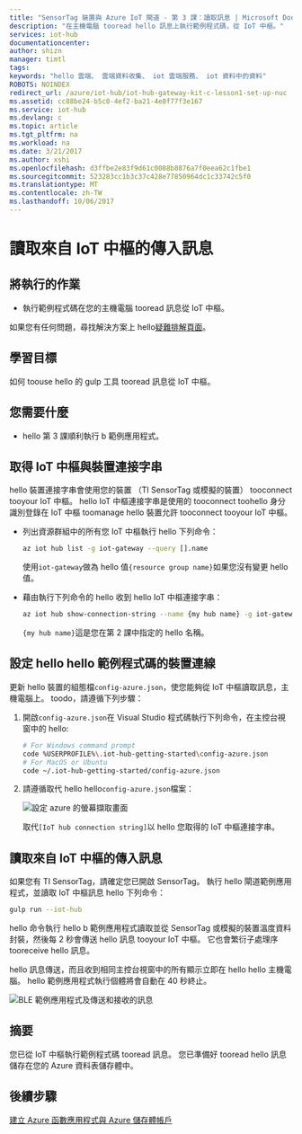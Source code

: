 ```yaml
---
title: "SensorTag 裝置與 Azure IoT 閘道 - 第 3 課：讀取訊息 | Microsoft Docs"
description: "在主機電腦 tooread hello 訊息上執行範例程式碼，從 IoT 中樞。"
services: iot-hub
documentationcenter: 
author: shizn
manager: timtl
tags: 
keywords: "hello 雲端、 雲端資料收集、 iot 雲端服務、 iot 資料中的資料"
ROBOTS: NOINDEX
redirect_url: /azure/iot-hub/iot-hub-gateway-kit-c-lesson1-set-up-nuc
ms.assetid: cc88be24-b5c0-4ef2-ba21-4e8f77f3e167
ms.service: iot-hub
ms.devlang: c
ms.topic: article
ms.tgt_pltfrm: na
ms.workload: na
ms.date: 3/21/2017
ms.author: xshi
ms.openlocfilehash: d3ffbe2e83f9d61c0088b8876a7f0eea62c1fbe1
ms.sourcegitcommit: 523283cc1b3c37c428e77850964dc1c33742c5f0
ms.translationtype: MT
ms.contentlocale: zh-TW
ms.lasthandoff: 10/06/2017
---
```

# <a name="read-messages-from-your-iot-hub"></a>讀取來自 IoT 中樞的傳入訊息

## <a name="what-you-will-do"></a>將執行的作業

- 執行範例程式碼在您的主機電腦 tooread 訊息從 IoT 中樞。

如果您有任何問題，尋找解決方案上 hello[疑難排解頁面](iot-hub-gateway-kit-c-troubleshooting.md)。

## <a name="what-you-will-learn"></a>學習目標

如何 toouse hello 的 gulp 工具 tooread 訊息從 IoT 中樞。

## <a name="what-you-need"></a>您需要什麼

- hello 第 3 課順利執行 b 範例應用程式。

## <a name="get-your-iot-hub-and-device-connection-strings"></a>取得 IoT 中樞與裝置連接字串

hello 裝置連接字串會使用您的裝置 （TI SensorTag 或模擬的裝置） tooconnect tooyour IoT 中樞。 hello IoT 中樞連接字串是使用的 tooconnect toohello 身分識別登錄在 IoT 中樞 toomanage hello 裝置允許 tooconnect tooyour IoT 中樞。

- 列出資源群組中的所有您 IoT 中樞執行 hello 下列命令：

   ```bash
   az iot hub list -g iot-gateway --query [].name
   ```

   使用`iot-gateway`做為 hello 值`{resource group name}`如果您沒有變更 hello 值。
- 藉由執行下列命令的 hello 收到 hello IoT 中樞連接字串：

   ```bash
   az iot hub show-connection-string --name {my hub name} -g iot-gateway
   ```

   `{my hub name}`這是您在第 2 課中指定的 hello 名稱。

## <a name="configure-hello-device-connection-for-hello-sample-code"></a>設定 hello hello 範例程式碼的裝置連線

更新 hello 裝置的組態檔`config-azure.json`，使您能夠從 IoT 中樞讀取訊息，主機電腦上。 toodo，請遵循下列步驟：

1. 開啟`config-azure.json`在 Visual Studio 程式碼執行下列命令，在主控台視窗中的 hello:

   ```bash
   # For Windows command prompt
   code %USERPROFILE%\.iot-hub-getting-started\config-azure.json
   # For MacOS or Ubuntu
   code ~/.iot-hub-getting-started/config-azure.json
   ```

2. 請遵循取代 hello hello`config-azure.json`檔案：

   ![設定 azure 的螢幕擷取畫面](media/iot-hub-gateway-kit-lessons/lesson3/config_azure.png)

   取代`[IoT hub connection string]`以 hello 您取得的 IoT 中樞連接字串。

## <a name="read-messages-from-your-iot-hub"></a>讀取來自 IoT 中樞的傳入訊息

如果您有 TI SensorTag，請確定您已開啟 SensorTag。 執行 hello 閘道範例應用程式，並讀取 IoT 中樞訊息 hello 下列命令：

```bash
gulp run --iot-hub
```

hello 命令執行 hello b 範例應用程式讀取並從 SensorTag 或模擬的裝置溫度資料封裝，然後每 2 秒會傳送 hello 訊息 tooyour IoT 中樞。 它也會繁衍子處理序 tooreceive hello 訊息。

hello 訊息傳送，而且收到相同主控台視窗中的所有顯示立即在 hello hello 主機電腦。 hello 範例應用程式執行個體將會自動在 40 秒終止。

![BLE 範例應用程式及傳送和接收的訊息](media/iot-hub-gateway-kit-lessons/lesson3/gulp_run_read_hub.png)

## <a name="summary"></a>摘要

您已從 IoT 中樞執行範例程式碼 tooread 訊息。 您已準備好 tooread hello 訊息儲存在您的 Azure 資料表儲存體中。

## <a name="next-steps"></a>後續步驟
[建立 Azure 函數應用程式與 Azure 儲存體帳戶](iot-hub-gateway-kit-c-lesson4-deploy-resource-manager-template.md)


